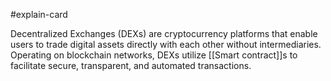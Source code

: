 #explain-card 

Decentralized Exchanges (DEXs) are cryptocurrency platforms that enable users to trade digital assets directly with each other without intermediaries. Operating on blockchain networks, DEXs utilize [[Smart contract]]s to facilitate secure, transparent, and automated transactions.

